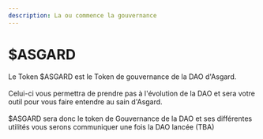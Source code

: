 ```yaml
---
description: La ou commence la gouvernance
---
```


# $ASGARD

Le Token $ASGARD est le Token de gouvernance de la DAO d'Asgard. \
\
Celui-ci vous permettra de prendre pas à l'évolution de la DAO et sera votre outil pour vous faire entendre au sain d'Asgard.\
\
$ASGARD sera donc le token de Gouvernance de la DAO et ses différentes utilités vous serons communiquer une fois la DAO lancée (TBA)
